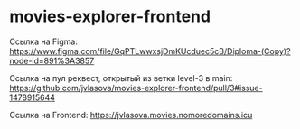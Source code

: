 # movies-explorer-frontend

Ссылка на Figma: https://www.figma.com/file/GqPTLwwxsjDmKUcduec5cB/Diploma-(Copy)?node-id=891%3A3857

Cсылка на пул реквест, открытый из ветки level-3 в main:
https://github.com/jvlasova/movies-explorer-frontend/pull/3#issue-1478915644

Cсылка на Frontend:
https://jvlasova.movies.nomoredomains.icu

